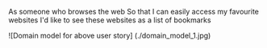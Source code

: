 As someone who browses the web
So that I can easily access my favourite websites
I'd like to see these websites as a list of bookmarks

![Domain model for above user story]
(./domain_model_1.jpg)
